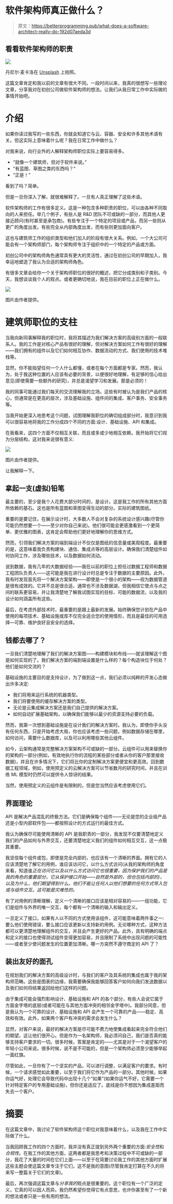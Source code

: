# 软件架构师真正做什么？

> 原文：<https://betterprogramming.pub/what-does-a-software-architect-really-do-192d07aeda3d>

## 看看软件架构师的职责

![](img/c3b7414d2a45785773b86bb48d6ac5b4.png)

丹尼尔·麦卡洛在 [Unsplash](https://unsplash.com?utm_source=medium&utm_medium=referral) 上拍照。

这篇文章肯定和我以前的文章有很大不同。一段时间以来，我真的很想写一些理论文章，分享我对在初创公司做软件架构师的想法。让我们从我日常工作中实际做的事情开始吧。

# 介绍

如果你读过我写的一些东西，你就会知道它与云、容器、安全和许多其他术语有关。但这实际上意味着什么呢？我在日常工作中做什么？

对我来说，向行业外的人解释架构师职位实际上要容易得多。

*   “就像一个建筑师，但对于软件来说。”
*   "有蓝图、草图之类的东西吗？"
*   “正是！”

看到了吗？简单。

但是一旦你深入了解，就很难解释了。一旦有人真正理解了这些术语。

软件架构师的工作有很多定义。这是一种包含多种职责的职位，可以由各种不同取向的人来担任。举几个例子，有些人是 R&D 团队不可或缺的一部分，而其他人更接近顾问(有时甚至是承包商)。有些专注于一个特定的项目或产品，而另一些则从更广的角度出发。有些完全从内部角度出发，而有些则更加面向客户。

这也与建筑师工作的组织类型和他们加入的阶段有很大关系。例如，一个大公司可能会有一个架构师部门，每个架构师专注于组织中的一个特定的产品或方面。

初创公司中的架构师角色通常具有更大的灵活性，通过在初创公司的早期加入，我幸运地塑造了我认为合适的架构师角色。

有很多文章会给你一个关于架构师职位的很好的概述，把它分成类别和子类别。今天，我想谈谈我个人的观点。或者更确切地说，我在目前的职位上正在做什么。

![](img/162a830996bdb52a03d1b5c9d9400883.png)

图片由作者提供。

# 建筑师职位的支柱

当我向新同事解释我的职位时，我将其描述为我们解决方案的高级别方面的一般联系人。我的工作是对核心产品有很好的理解，但对解决方案如何工作有很好的理解——我们拥有的组件以及它们如何相互协作、数据流动的方式、我们使用的技术堆栈等。

显然，你不能指望任何一个人什么都懂，或者在每个方面都是专家。然而，我认为，处于我这种位置的人应该有必要的背景，以便很好地理解，有足够的信心给出意见(即使需要一些额外的研究)，并总是渴望学习和发展。那是必须的！

我的同事可能通过我们每天的交流理解我的立场。这些有时被认为是我们产品的核心，但通常是在更高的层次，涉及基础设施、组件间的集成、客户事务、安全事务等。

当我开始更深入地思考这个问题，试图理解我职位的确切组成部分时，我意识到我可以很容易地将我的工作分成四个不同的方面:设计、基础设施、API 和集成。

在我看来，这四个方面不仅相互关联，而且或多或少地相互依赖。我开始将它们视为分层结构，这对我来说很有意义:

![](img/4511e8abab42cb43a39200b2c9cc686d.png)

图片由作者提供。

让我解释一下。

## 拿起一支(虚拟)铅笔

最主要的，至少是我个人花费大部分时间的，是设计。这是我工作的所有其他方面所依赖的基石。这也是所有蓝图和草图变得生动的部分。实际的建筑图纸。

重要的是要记住，在展示设计时，大多数人不会对复杂的系统设计感兴趣(尽管你可能仍然想要一个——至少对你自己来说)。他们很可能会更感激看到一个更简单、更优雅的图表，这肯定会帮助他们更好地理解你的思维方式。

然而，引领我们解决方案的端到端设计不仅仅是图纸的信息量或美观程度。最重要的是，这意味着我负责构建块、通信、集成点等的高层设计。确保我们清楚组件如何协同工作，涉及哪些技术，以及数据如何流动。

说到数据，我有几年的大数据经验——我在以前的职位上担任过数据工程师和数据工程团队负责人——这可能是我在进行设计时总是专注于数据的主要原因。此外，我有时发现首先将一个解决方案架构——即使是一个很小的架构——视为数据管道是很有成效的。它并不总是很合适，通常也不涉及数据湖，但我相信它使点与点之间的联系更容易，并让我清楚地了解我试图实现的目标、可能的数据流，以及我的设计如何涵盖所有这些。

最后，在考虑外部技术时，最重要的是跟上最新的发展。始终确保您计划在产品中使用的每项技术、基础设施或库不仅完全适合您的使用情形，而且是最佳的可用选择—可靠、维护良好且安全的选择。

## 钱都去哪了？

一旦我们清楚地理解了我们的解决方案图——构建模块和布线——就该理解这个图是如何实现的了。我们解决方案的端到端设置是什么样的？每个构造块位于何处？他们是如何交流的？

基础设施的主要目的是支持设计，为了做到这一点，我们必须以纯粹的开发心态做出许多决定:

*   我们将用来运行系统的机器类型。
*   我们将要使用的缓存解决方案的类型。
*   无论是云集成解决方案还是我们自己提供的解决方案。
*   如何自动扩展基础架构，以确保我们能够以最少的资源支持必要的负载。

然而，我第一次想到基础设施是在设计我们的解决方案时。我认为，即使你手头没有任何东西，只是开始考虑大局，你也应该考虑一些问题，例如数据存储在哪里，如何访问，需要什么数据库，以及可以利用哪些其他云组件。

如今，云架构通常是完整解决方案架构不可或缺的一部分。云组件可以用来替换你的架构的一部分(例如，有效地执行你的流程的某些部分或者从你的客户那里接收数据)，并且在许多情况下，它们将比你的定制解决方案更便宜和更高效。回到数据工程领域，例如，使用预定义的云解决方案可以节省数月的研究时间，并且在训练 ML 模型时仍然可以提供令人惊讶的结果。

当然，使用预定义的云组件是有限制的，但是您当然应该考虑使用它们。

## 界面理论

API 是解决产品混乱的终极方法。它们是确保每个组件——无论是您的企业级产品还是小型内部软件包——都按照设计的方式运行的最佳方式。

我认为确保尽可能使用清晰的 API 是我职责的一部分，我发现不仅要清楚地定义我们的产品如何与外界交互，还要清楚地定义我们的组件如何相互交互，这一点极其重要。

我坚信每个组件或包，即使是完全内部的，也应该有一个清晰的界面。拥有它的人应该清楚地了解它的用例，谁应该访问它，以什么方式访问(从我的架构师的角度来看，知道谁*正在访问它以及以什么方式访问它也很重要，因为保护我们的产品是我的角色的重要部分，它从保护接口开始——自然是外部的，但也包括内部的)，以及为什么，他们期望得到什么。他们不能让任何人以他们想要的任何方式导入包或与组件交互。这可能是灾难性的。*

有了对用例的清晰理解，定义一个清晰的接口应该是相对容易的——一组功能，它们是组件与外界的唯一交互，每个都有一个清晰的输入和输出定义。

一旦定义了接口，如果有人以不同的方式使用该组件，这可能意味着两件事之一:要么他们使用错误，要么接口应该更新以支持新的用例。无论哪种方式，这种方法都可以更清楚地理解组件的交互，并且会产生更好的产品。此外，具有明确的端点和定义的接口也使得测试组件变得更加容易，并且限制了系统中出现问题的可能性——或者至少使问题发生的位置更加清晰。哪一方突然不遵守商定的 API 了？

## 装出友好的面孔

在规划我们的解决方案的高级设计时，与我们的客户及其系统的集成也属于我的架构师范畴。这些是图表的边缘，我需要确保我能够回答客户如何向我们发送数据以及我们如何将结果返回给他们这样的问题。

由于集成可能会强烈影响设计、基础设施和 API 的各个部分，有些人会说它属于方面金字塔的底层(或者可能在与其他方面冲突的相邻金字塔中)。我部分同意，但是我认为一个可靠的设计、基础设施和 API 会产生一个可靠的产品——稳定、高效和有效。此外，如果两个客户有冲突的需求会发生什么？

显然，对客户来说，最好的解决方案是尽可能不费力地使集成看起来完全符合他们的期望。这让他们很开心。但是作为一名架构师，我必须问自己，我们是否真的能够支持客户要求的一切。很多时候，答案是肯定的——尤其是对于一个渴望客户的年轻小公司来说。很多时候，说不是不可能的，但是一个架构师必须至少能够举起一面红旗。

尽管如此，一旦你有了一个坚实的产品，可以进行调整，以满足客户的要求。有时候，一个请求感觉如此重要，以至于我们将它作为产品的一部分。其他时候，如果你运气好，处理它会导致代码中出现十几个“如果”(如果你运气不好，它需要一个针对特定客户的专用基础设施)，但你还是适应了。底线是你不想因为集成差距而失去一个客户。

# 摘要

在这篇文章中，我讨论了软件架构师这个职位对我意味着什么，以及我在工作中实际做了什么。

当我回顾我工作的四个方面时，我并没有真正提到另外两个重要的方面:*安全性*和*合规性*。在我工作的其他方面，这两者都是我思考和决策过程中不可或缺的一部分，我花了大量的时间在它们上面——以至于在简要讨论我工作的其他方面时扩展这些主题会使这篇文章专注于它们，这不是我的意图(尽管我肯定打算在不久的将来写一整篇关于它们的文章)。

最后，再次强调这篇文章与*分享我的*观点是很重要的。这个职位有一个广泛的定义，它真的可以因人而异。我仍然希望你觉得它有点意思，也许你甚至有了一个新的想法或者只是一些有用的想法。